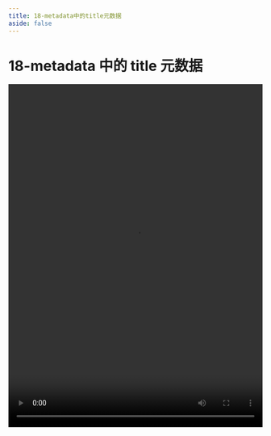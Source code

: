 ```yaml
---
title: 18-metadata中的title元数据
aside: false
---
```


# 18-metadata 中的 title 元数据

<video autoplay src="http://qn.chinavanes.com/nextjs14/18-metadata中的title元数据.mp4" controls controlsList="nodownload" width="100%" height="680"/>
